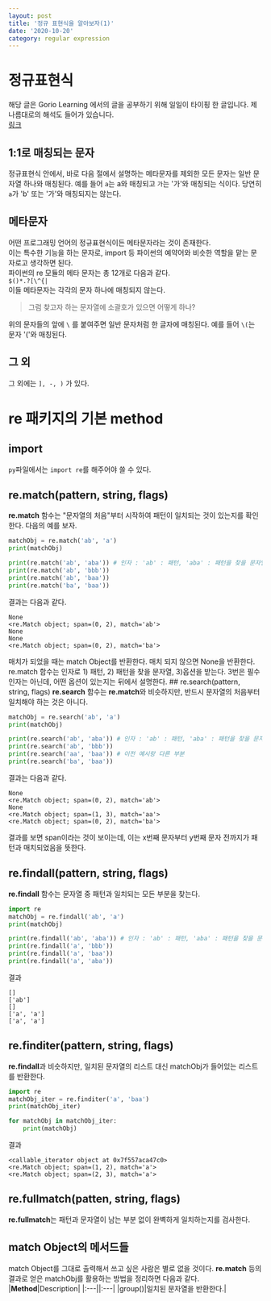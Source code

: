 ```yaml
---
layout: post
title: '정규 표현식을 알아보자(1)'
date: '2020-10-20'
category: regular expression
---
```

# 정규표현식
해당 글은 Gorio Learning 에서의 글을 공부하기 위해 일일이 타이핑 한 글입니다. 제 나름대로의 해석도 들어가 있습니다.   
[링크](https://greeksharifa.github.io/%EC%A0%95%EA%B7%9C%ED%91%9C%ED%98%84%EC%8B%9D(re)/2018/07/20/regex-usage-01-basic/)
## 1:1로 매칭되는 문자
정규표현식 안에서, 바로 다음 절에서 설명하는 메타문자를 제외한 모든 문자는 일반 문자열 하나와 매칭된다. 예를 들어 `a`는 a와 매칭되고 `가`는 '가'와 매칭되는 식이다. 당연히 `a`가 'b' 또는 '가'와 매칭되지는 않는다.

## 메타문자
어떤 프로그래밍 언어의 정규표현식이든 메타문자라는 것이 존재한다.   
이는 특수한 기능을 하는 문자로, import 등 파이썬의 예약어와 비슷한 역할을 맡는 문자로고 생각하면 된다.   
파이썬의 re 모듈의 메타 문자는 총 12개로 다음과 같다.   
`$()*.?[\^{|`   
이들 메타문자는 각각의 문자 하나에 매칭되지 않는다.   
> 그럼 찾고자 하는 문자열에 소괄호가 있으면 어떻게 하나?   

위의 문자들의 앞에 `\` 를 붙여주면 일반 문자처럼 한 글자에 매칭된다. 예를 들어 `\(`는 문자 '('와 매칭된다.

## 그 외
그 외에는 `], -, )` 가 있다.

# re 패키지의 기본 method
## import
`py`파일에서는 `import re`를 해주어야 쓸 수 있다.   

## re.match(pattern, string, flags)
**re.match** 함수는 "문자열의 처음"부터 시작하여 패턴이 일치되는 것이 있는지를 확인한다. 다음의 예를 보자.   
```python
matchObj = re.match('ab', 'a')
print(matchObj)

print(re.match('ab', 'aba')) # 인자 : 'ab' : 패턴, 'aba' : 패턴을 찾을 문자열
print(re.match('ab', 'bbb'))
print(re.match('ab', 'baa'))
print(re.match('ba', 'baa'))
```
결과는 다음과 같다.   
```
None
<re.Match object; span=(0, 2), match='ab'>
None
None
<re.Match object; span=(0, 2), match='ba'>
```
매치가 되었을 때는 match Object를 반환한다. 매치 되지 않으면 None을 반환한다.
re.match 함수는 인자로 1) 패턴, 2) 패턴을 찾을 문자열, 3)옵션을 받는다. 3번은 필수 인자는 아닌데, 어떤 옵션이 있는지는 뒤에서 설명한다.  ## re.search(pattern, string, flags)
**re.search** 함수는 **re.match**와 비슷하지만, 반드시 문자열의 처음부터 일치해야 하는 것은 아니다.
```python
matchObj = re.search('ab', 'a')
print(matchObj)

print(re.search('ab', 'aba')) # 인자 : 'ab' : 패턴, 'aba' : 패턴을 찾을 문자열
print(re.search('ab', 'bbb'))
print(re.search('aa', 'baa')) # 이전 예시랑 다른 부분
print(re.search('ba', 'baa'))
```
결과는 다음과 같다.   
```
None
<re.Match object; span=(0, 2), match='ab'>
None
<re.Match object; span=(1, 3), match='aa'>
<re.Match object; span=(0, 2), match='ba'>
```
결과를 보면 span이라는 것이 보이는데, 이는 x번째 문자부터 y번째 문자 전까지가 패턴과 매치되었음을 뜻한다.
## re.findall(pattern, string, flags)
**re.findall** 함수는 문자열 중 패턴과 일치되는 모든 부분을 찾는다.
```python
import re
matchObj = re.findall('ab', 'a')
print(matchObj)

print(re.findall('ab', 'aba')) # 인자 : 'ab' : 패턴, 'aba' : 패턴을 찾을 문자열
print(re.findall('a', 'bbb'))
print(re.findall('a', 'baa'))
print(re.findall('a', 'aba'))
```
결과
```
[]
['ab']
[]
['a', 'a']
['a', 'a']
```
## re.finditer(pattern, string, flags)
**re.findall**과 비슷하지만, 일치된 문자열의 리스트 대신 matchObj가 들어있는 리스트를 반환한다.
```python
import re
matchObj_iter = re.finditer('a', 'baa')
print(matchObj_iter)

for matchObj in matchObj_iter:
    print(matchObj)
```
결과
```
<callable_iterator object at 0x7f557aca47c0>
<re.Match object; span=(1, 2), match='a'>
<re.Match object; span=(2, 3), match='a'>
```
## re.fullmatch(patten, string, flags)
**re.fullmatch**는  패턴과 문자열이 남는 부분 없이 완벽하게 일치하는지를 검사한다.

## match Object의 메서드들
match Object를 그대로 출력해서 쓰고 싶은 사람은 별로 없을 것이다. **re.match** 등의 결과로 얻은 matchObj를 활용하는 방법을 정리하면 다음과 같다.
|**Method**|Description|
|:---||:---|
|group()|일치된 문자열을 반환한다.|
